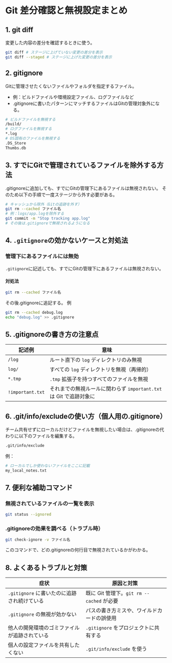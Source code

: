 # Git 差分確認と無視設定まとめ
## 1. git diff
変更した内容の差分を確認するときに使う。
```bash
git diff # ステージに上げていない変更の差分を表示
git diff --staged # ステージに上げた変更の差分を表示
```

## 2. gitignore
Gitに管理させたくないファイルやフォルダを指定するファイル。
- 例：ビルドファイルや環境設定ファイル、ログファイルなど
- .gitignoreに書いたパターンにマッチするファイルはGitの管理対象外になる。
```bash
# ビルドファイルを無視する
/build/
# ログファイルを無視する
*.log
# OS固有のファイルを無視する
.DS_Store
Thumbs.db
```

## 3. すでにGitで管理されているファイルを除外する方法
.gitignoreに追加しても、すでにGitの管理下にあるファイルは無視されない。
そのため以下の手順で一度ステージから外す必要がある。
```bash
# キャッシュから除外（Gitの追跡を外す）
git rm --cached ファイル名
# 例：logs/app.logを除外する
git commit -m "Stop tracking app.log"
# その後は.gitignoreで無視されるようになる
```

## 4. `.gitignore`の効かないケースと対処法
### 管理下にあるファイルには無効
`.gitignore`に記述しても、すでにGitの管理下にあるファイルは無視されない。

#### 対処法
```bash
git rm --cached ファイル名
```
その後.gitignoreに追記する。
例
```bash
git rm --cached debug.log
echo "debug.log" >> .gitignore
```

## 5. .gitignoreの書き方の注意点
| 記述例            | 意味                                                           |
| ---------------- | -------------------------------------------------------------- |
| `/log`           | ルート直下の `log` ディレクトリのみ無視                           |
| `log/`           | すべての `log` ディレクトリを無視（再帰的）                       |
| `*.tmp`          | `.tmp` 拡張子を持つすべてのファイルを無視                         |
| `!important.txt` | それまでの無視ルールに関わらず `important.txt` は Git で追跡対象に |

## 6. .git/info/excludeの使い方（個人用の.gitignore）
チーム共有せずにローカルだけどファイルを無視したい場合は、.gitignoreの代わりに以下のファイルを編集する。
```bash
.git/info/exclude
```
例：
```bash
# ローカルでしか使わないファイルをここに記載
my_local_notes.txt
```

## 7. 便利な補助コマンド
### 無視されているファイルの一覧を表示
```bash
git status --ignored
```
### .gitignoreの効果を調べる（トラブル時）
```bash
git check-ignore -v ファイル名
```
このコマンドで、どの.gitignoreの何行目で無視されているかがわかる。

## 8. よくあるトラブルと対策
| 症状                                      | 原因と対策                                |
| ----------------------------------------- | ---------------------------------------- |
| `.gitignore` に書いたのに追跡され続けている  | 既に Git 管理下。`git rm --cached` が必要 |
| `.gitignore` の無視が効かない              | パスの書き方ミスや、ワイルドカードの誤使用   |
| 他人の開発環境のゴミファイルが追跡されている  | `.gitignore` をプロジェクトに共有する      |
| 個人の設定ファイルを共有したくない           | `.git/info/exclude` を使う                |